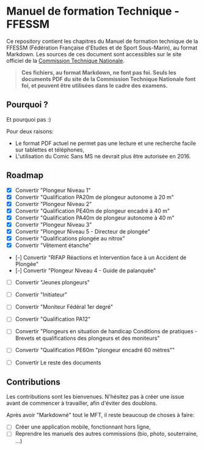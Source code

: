 # Manuel de formation Technique - FFESSM

Ce repository contient les chapitres du Manuel de formation technique de la FFESSM (Fédération Française d'Etudes et de Sport Sous-Marin), au format Markdown. Les sources de ces document sont accessibles sur le site officiel de la [Commission Technique Nationale](http://www.ffessm.fr/pages_manuel.asp).

> **Ces fichiers, au format Markdown, ne font pas foi. Seuls les documents PDF du site de la Commission Technique Nationale font foi, et peuvent être utilisées dans le cadre des examens.**

## Pourquoi ?

Et pourquoi pas :)

Pour deux raisons:
- Le format PDF actuel ne permet pas une lecture et une recherche facile sur tablettes et téléphones,
- L'utilisation du Comic Sans MS ne devrait plus être autorisée en 2016.

## Roadmap

- [x] Convertir "Plongeur Niveau 1"
- [x] Convertir "Qualification PA20m de plongeur autonome à 20 m"
- [x] Convertir "Plongeur Niveau 2"
- [x] Convertir "Qualification PE40m de plongeur encadré à 40 m"
- [x] Convertir "Qualification PA40m de plongeur autonome à 40 m"
- [x] Convertir "Plongeur Niveau 3"
- [x] Convertir "Plongeur Niveau 5 - Directeur de plongée"
- [x] Convertir "Qualifications plongée au nitrox"
- [x] Convertir "Vêtement étanche"
- [-] Convertir "RIFAP Réactions et Intervention face à un Accident de Plongée"
- [-] Convertir "Plongeur Niveau 4 - Guide de palanquée"
- [ ] Convertir "Jeunes plongeurs"
- [ ] Convertir "Initiateur"
- [ ] Convertir "Moniteur Fédéral 1er degré"
- [ ] Convertir "Qualification PA12"
- [ ] Convertir "Plongeurs en situation de handicap Conditions de pratiques - Brevets et qualifications des plongeurs et des moniteurs"
- [ ] Convertir "Qualification PE60m "plongeur encadré 60 mètres""
- [ ] Convertir Le reste des documents


## Contributions

Les contributions sont les bienvenues. N'hésitez pas à créer une issue avant de commencer à travailler, afin d'éviter des doublons.

Après avoir "Markdowné" tout le MFT, il reste beaucoup de choses à faire:

- [ ] Créer une application mobile, fonctionnant hors ligne,
- [ ] Reprendre les manuels des autres commissions (bio, photo, souterraine, ...)
